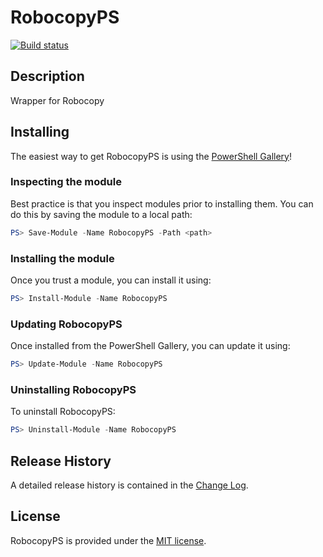 # RobocopyPS

[![Build status](https://ci.appveyor.com/api/projects/status/2hpug3ow4yv1810a?svg=true)](https://ci.appveyor.com/project/WalleSx/robocopyps)

## Description

Wrapper for Robocopy

## Installing

The easiest way to get RobocopyPS is using the [PowerShell Gallery](https://powershellgallery.com/packages/RobocopyPS/)!

### Inspecting the module

Best practice is that you inspect modules prior to installing them. You can do this by saving the module to a local path:

``` PowerShell
PS> Save-Module -Name RobocopyPS -Path <path>
```

### Installing the module

Once you trust a module, you can install it using:

``` PowerShell
PS> Install-Module -Name RobocopyPS
```

### Updating RobocopyPS

Once installed from the PowerShell Gallery, you can update it using:

``` PowerShell
PS> Update-Module -Name RobocopyPS
```

### Uninstalling RobocopyPS

To uninstall RobocopyPS:

``` PowerShell
PS> Uninstall-Module -Name RobocopyPS
```

## Release History

A detailed release history is contained in the [Change Log](CHANGELOG.md).

## License

RobocopyPS is provided under the [MIT license](LICENSE.md).